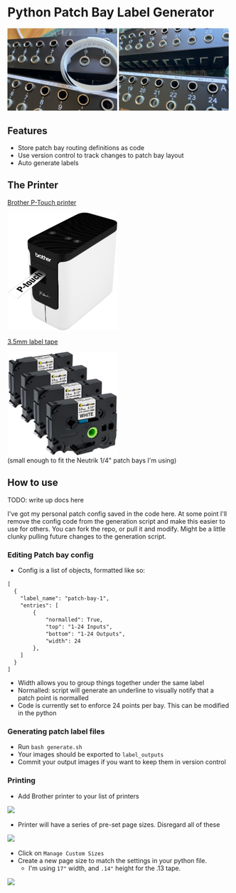 # Python Patch Bay Label Generator

<img src="readme_images/image_1.jpg"  width="49%">
<img src="readme_images/image_2.jpg"  width="49%">

## Features
- Store patch bay routing definitions as code
- Use version control to track changes to patch bay layout
- Auto generate labels

## The Printer


<div>

<a target="_blank" href="https://www.amazon.com/Brother-P-Touch-Connectable-Label-PT-P700/dp/B00DSYEB28/ref=sr_1_18?crid=36COVIQ2VXGF8&amp;keywords=brother%252Bp%252Btouch&amp;qid=1690056448&amp;sprefix=broter%252Bp%252Btouc%252Caps%252C166&amp;sr=8-18&amp;ufe=app_do%253Aamzn1.fos.006c50ae-5d4c-4777-9bc0-4513d670b6bc&amp;th=1&_encoding=UTF8&tag=brianaffil0e6-20&linkCode=ur2&linkId=8dd8a5be6be9965453e015e2a0a9553d&camp=1789&creative=9325">
<p>Brother P-Touch printer</p>
<img src="readme_images/p_touch_printer.jpg"  width="49%">
</a>
</div>





<div>
<a target="_blank" href="https://www.amazon.com/Compatible-Brother-TZe-N201-TZeN201-Non-Laminated/dp/B07C9XPK8P/ref=sr_1_7_sspa?crid=1I5KDO7NMSO60&amp;keywords=p+touch+tape&amp;qid=1690056512&amp;sprefix=p+touch+tap%252Caps%252C132&amp;sr=8-7-spons&amp;sp_csd=d2lkZ2V0TmFtZT1zcF9tdGY&amp;psc=1&_encoding=UTF8&tag=brianaffil0e6-20&linkCode=ur2&linkId=dd0d70bf8694c198fba4ebc44b71d410&camp=1789&creative=9325">
<p>3.5mm label tape</p>
<img src="readme_images/label_tape.jpg"  width="49%">
</a>
</div>
(small enough to fit the Neutrik 1/4" patch bays I'm using)

## How to use
TODO: write up docs here

I've got my personal patch config saved in the code here. At some point I'll remove the config code from the generation script and make this easier to use for others. You can fork the repo, or pull it and modify. Might be a little clunky pulling future changes to the generation script.

### Editing Patch bay config
- Config is a list of objects, formatted like so:

```
[
  {
    "label_name": "patch-bay-1",
    "entries": [
        {
            "normalled": True,
            "top": "1-24 Inputs",
            "bottom": "1-24 Outputs",
            "width": 24
        },
    ]
  }
]
```

- Width allows you to group things together under the same label
- Normalled: script will generate an underline to visually notify that a patch point is normalled
- Code is currently set to enforce 24 points per bay. This can be modified in the python

### Generating patch label files
- Run `bash generate.sh`
- Your images should be exported to `label_outputs`
- Commit your output images if you want to keep them in version control

### Printing
- Add Brother printer to your list of printers
<img src="readme_images/print_docs_1.jpg"  width="49%">

- Printer will have a series of pre-set page sizes. Disregard all of these
<img src="readme_images/print_docs_2.jpg"  width="49%">

- Click on `Manage Custom Sizes`
- Create a new page size to match the settings in your python file.
  - I'm using `17"` width, and `.14"` height for the .13 tape.
<img src="readme_images/print_docs_3.jpg"  width="49%">